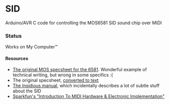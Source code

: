 # SID

Arduino/AVR C code for controlling the MOS6581 SID sound chip over MIDI

### Status

Works on My Computer™

#### Resources

- [The original MOS specsheet for the 6581](http://archive.6502.org/datasheets/mos_6581_sid.pdf). Wonderful example of technical writing, but wrong in some specifics :(
- The original specsheet, [converted to text](http://www.sidmusic.org/sid/sidtech2.html)
- [The Insidious manual](https://impactsoundworks.com/docs/inSIDious%20Manual.pdf), which incidentally describes a lot of subtle stuff about the SID
- [Sparkfun's "Introduction To MIDI Hardware & Electronic Implementation"](https://learn.sparkfun.com/tutorials/midi-tutorial/hardware--electronic-implementation)
